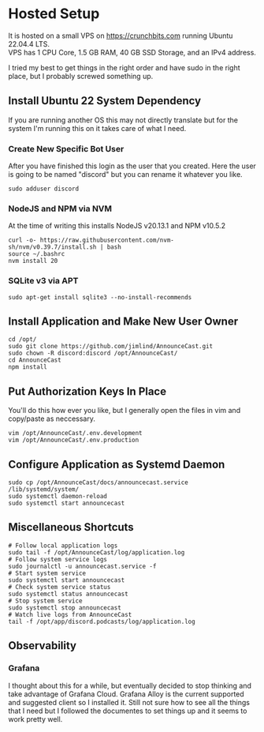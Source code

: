 # Hosted Setup

It is hosted on a small VPS on https://crunchbits.com running Ubuntu 22.04.4 LTS.  
VPS has 1 CPU Core, 1.5 GB RAM, 40 GB SSD Storage, and an IPv4 address.

I tried my best to get things in the right order and have sudo in the right place, but I probably screwed
something up.

## Install Ubuntu 22 System Dependency

If you are running another OS this may not directly translate but for the system I'm running this on it
takes care of what I need.

### Create New Specific Bot User

After you have finished this login as the user that you created. Here the user is going to be named "discord"
but you can rename it whatever you like.

```shell
sudo adduser discord
```

### NodeJS and NPM via NVM

At the time of writing this installs NodeJS v20.13.1 and NPM v10.5.2

```shell
curl -o- https://raw.githubusercontent.com/nvm-sh/nvm/v0.39.7/install.sh | bash
source ~/.bashrc
nvm install 20
```

### SQLite v3 via APT

```shell
sudo apt-get install sqlite3 --no-install-recommends
```

## Install Application and Make New User Owner

```shell
cd /opt/
sudo git clone https://github.com/jimlind/AnnounceCast.git
sudo chown -R discord:discord /opt/AnnounceCast/
cd AnnounceCast
npm install
```

## Put Authorization Keys In Place

You'll do this how ever you like, but I generally open the files in vim and copy/paste as neccessary.

```shell
vim /opt/AnnounceCast/.env.development
vim /opt/AnnounceCast/.env.production
```

## Configure Application as Systemd Daemon

```shell
sudo cp /opt/AnnounceCast/docs/announcecast.service /lib/systemd/system/
sudo systemctl daemon-reload
sudo systemctl start announcecast
```

## Miscellaneous Shortcuts

```shell
# Follow local application logs
sudo tail -f /opt/AnnounceCast/log/application.log
# Follow system service logs
sudo journalctl -u announcecast.service -f
# Start system service
sudo systemctl start announcecast
# Check system service status
sudo systemctl status announcecast
# Stop system service
sudo systemctl stop announcecast
# Watch live logs from AnnounceCast
tail -f /opt/app/discord.podcasts/log/application.log
```

## Observability

### Grafana

I thought about this for a while, but eventually decided to stop thinking and take advantage of Grafana Cloud. Grafana Alloy is the current supported and suggested client so I installed it. Still not sure how to see all the things that I need but I followed the documentes to set things up and it seems to work pretty well.
